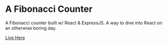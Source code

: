 # A Fibonacci Counter

A Fibonacci counter built w/ React & ExpressJS. A way to dive into React on an otherwise boring day.

[Live Here](http://fibonacci.ceskavich.com/)
